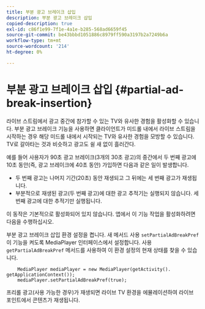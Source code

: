 ```yaml
---
title: 부분 광고 브레이크 삽입
description: 부분 광고 브레이크 삽입
copied-description: true
exl-id: c86f1e99-7f1e-4a1e-b285-568ad6659f45
source-git-commit: be43bbbd1051886c8979ff590a3197b2a7249b6a
workflow-type: tm+mt
source-wordcount: '214'
ht-degree: 0%

---
```


# 부분 광고 브레이크 삽입 {#partial-ad-break-insertion}

라이브 스트림에서 광고 중간에 참가할 수 있는 TV와 유사한 경험을 활성화할 수 있습니다. 부분 광고 브레이크 기능을 사용하면 클라이언트가 미드롤 내에서 라이브 스트림을 시작하는 경우 해당 미드롤 내에서 시작되는 TV와 유사한 경험을 모방할 수 있습니다. TV로 갈아타는 것과 비슷하고 광고도 쉴 새 없이 흘러간다.

예를 들어 사용자가 90초 광고 브레이크(3개의 30초 광고)의 중간에서 두 번째 광고에 10초 동안(즉, 광고 브레이크에 40초 동안) 가입하면 다음과 같은 일이 발생합니다.

* 두 번째 광고는 나머지 기간(20초) 동안 재생되고 그 뒤에는 세 번째 광고가 재생됩니다.
* 부분적으로 재생된 광고(두 번째 광고)에 대한 광고 추적기는 실행되지 않습니다. 세 번째 광고에 대한 추적기만 실행됩니다.

이 동작은 기본적으로 활성화되어 있지 않습니다. 앱에서 이 기능 작업을 활성화하려면 다음을 수행하십시오.

부분 광고 브레이크 삽입 환경 설정을 켭니다. 새 메서드 사용 `setPartialAdBreakPref` 이 기능을 켜도록 MediaPlayer 인터페이스에서 설정합니다. 사용 `getPartialAdBreakPref` 메서드를 사용하여 이 환경 설정의 현재 상태를 찾을 수 있습니다.

```
    MediaPlayer mediaPlayer = new MediaPlayer(getActivity(). getApplicationContext()); 
    mediaPlayer.setPartialAdBreakPref(true);
```

프리롤 광고(사용 가능한 경우)가 재생되면 라이브 TV 환경을 에뮬레이션하여 라이브 포인트에서 콘텐츠가 재생됩니다.
